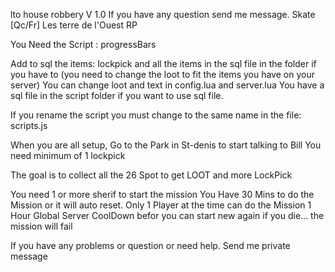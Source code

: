 lto house robbery V 1.0
If you have any question send me message.
Skate
[Qc/Fr] Les terre de l'Ouest RP

You Need the Script : progressBars 


Add to sql the items: lockpick and all the items in the sql file in the folder if you have to (you need to change the loot to fit the items you have on your server)
You can change loot and text in config.lua and server.lua
You have a sql file in the script folder if you want to use sql file.

If you rename the script you must change to the same name in the file: scripts.js

When you are all setup, Go to the Park in St-denis to start talking to Bill
You need minimum of 1 lockpick

The goal is to collect all the 26 Spot to get LOOT and more LockPick

You need 1 or more sherif to start the mission
You Have 30 Mins to do the Mission or it will auto reset.
Only 1 Player at the time can do the Mission
1 Hour Global Server CoolDown befor you can start new again
if you die... the mission will fail


If you have any problems or question or need help. Send me private message